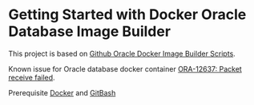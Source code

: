 # Getting Started with Docker Oracle Database Image Builder

This project is based on [Github Oracle Docker Image Builder Scripts](https://github.com/oracle/docker-images/tree/main/OracleDatabase/SingleInstance).

Known issue for Oracle database docker container [ORA-12637: Packet receive failed](https://github.com/oracle/docker-images/blob/main/OracleDatabase/SingleInstance/FAQ.md#ora-12637-packet-receive-failed).

Prerequisite [Docker](https://www.docker.com/) and [GitBash](https://git-scm.com/downloads)